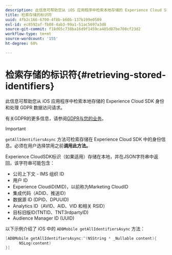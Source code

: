 ```yaml
---
description: 此信息可帮助您从 iOS 应用程序中检索本地存储的 Experience Cloud SDK 身份和处理 GDPR 数据访问请求。
title: 检索存储的标识符
uuid: 4fb2c166-6700-4f8b-b60b-137b199e0509
exl-id: ec8592af-fb08-4ab3-99a1-51ac5697a3d8
source-git-commit: f18d65c738ba16d9f1459ca485d87be708cf23d2
workflow-type: tm+mt
source-wordcount: '155'
ht-degree: 60%

---
```


# 检索存储的标识符{#retrieving-stored-identifiers}

此信息可帮助您从 iOS 应用程序中检索本地存储的 Experience Cloud SDK 身份和处理 GDPR 数据访问请求。

有关GDPR的更多信息，请参阅[GDPR与您的业务](https://www.adobe.com/cn/privacy/general-data-protection-regulation.html)。

>[!IMPORTANT]
>
>`getAllIdentifiersAsync` 方法可检索存储在 Experience Cloud SDK 中的身份信息。必须在用户选择禁用之前&#x200B;**调用此方法。**

Experience CloudSDK标识（如果适用）存储在本地，并在JSON字符串中返回，该字符串可能包含：

* 公司上下文 - IMS 组织 ID
* 用户 ID
* Experience CloudiD(MID)，以前称为Marketing CloudID
* 集成代码（ADID、推送ID）
* 数据源 ID (DPID、DPUUID)
* Analytics ID（AVID、AID、VID 和相关 RSID）
* 目标旧版ID(TNTID、TNT3rdpartyID)
* Audience Manager ID (UUID)

以下示例介绍了 iOS 中的 `ADBMobile getAllIdentifiersAsync` 方法：

```objective-c
[ADBMobile getAllIdentifiersAsync:^(NSString * _Nullable content){
      NSLog(content) 
}]
```
